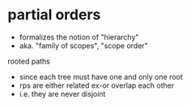 
# partial orders
- formalizes the notion of "hierarchy"
- aka. "family of scopes", "scope order"

rooted paths
- since each tree must have one and only one root
- rps are either related ex-or overlap each other
- i.e. they are never disjoint
